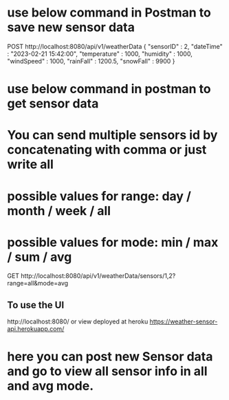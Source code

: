 # use below command in Postman to save new sensor data
POST http://localhost:8080/api/v1/weatherData
{
    "sensorID" : 2,
    "dateTime" : "2023-02-21 15:42:00",
    "temperature" : 1000,
    "humidity" : 1000,
    "windSpeed" : 1000,
    "rainFall" : 1200.5,
    "snowFall" : 9900
}

# use below command in postman to get sensor data
# You can send multiple sensors id by concatenating with comma or just write all
# possible values for range: day / month / week / all
# possible values for mode: min / max / sum / avg
GET http://localhost:8080/api/v1/weatherData/sensors/1,2?range=all&mode=avg

## To use the UI
http://localhost:8080/ or 
view deployed at heroku https://weather-sensor-api.herokuapp.com/
# here you can post new Sensor data and go to view all sensor info in all and avg mode.